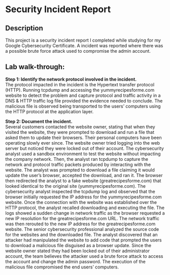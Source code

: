 # Security Incident Report

<h2>Description</h2>
This project is a security incident report I completed while studying for my Google Cybersecurity Certificate. A incident was reported where there was a possible brute force attack used to compromise the admin account.
<br />

<h2>Lab walk-through:</h2>

<p align="left">
<strong>Step 1: Identify the network protocol involved in the incident.</strong>
 <br/>
The protocol impacted in the incident is the Hypertext transfer protocol (HTTP). Running tcpdump and accessing the yummyrecipesforme.com website to detect the problem and capture protocol and traffic activity in a DNS & HTTP traffic log file provided the evidence needed to conclude. The malicious file is observed being transported to the users’ computers using the HTTP protocol at the application layer.


<p align="left">
<strong>Step 2: Document the incident.</strong>
 <br/>
Several customers contacted the website owner, stating that when they visited the website, they were prompted to download and run a file that asked them to update their browsers. Their personal computers have been operating
slowly ever since. The website owner tried logging into the web server but
noticed they were locked out of their account. The cybersecurity analyst used a sandbox environment to test the website without impacting the company network. Then, the analyst ran tcpdump to capture the network and protocol traffic packets produced by interacting with the website. The analyst was prompted to download a file claiming it would update the user’s browser, accepted the download, and ran it. The browser then redirected the analyst to a fake website (greatrecipesforme.com) that looked identical to the original site (yummyrecipesforme.com). The cybersecurity analyst inspected the tcpdump log and observed that the browser initially requested the IP address for the yummyrecipesforme.com website. Once the connection with the website was established over the HTTP protocol, the analyst recalled downloading and executing the file. The logs showed a sudden change in network traffic as the browser requested a new IP resolution for the greatrecipesforme.com URL. The network traffic was then rerouted to the new IP address for the greatrecipesforme.com website. The senior cybersecurity professional analyzed the source code for the websites and the downloaded file. The analyst discovered that an attacker had manipulated the website to add code that prompted the users to download a malicious file disguised as a browser update. Since the website owner stated they had been locked out of their administrator account, the team believes the attacker used a brute force attack to access the account and change the admin password. The execution of the malicious file compromised the end users’ computers.



<!--
 ```diff
- text in red
+ text in green
! text in orange
@@ text in purple (and bold)@@
```
--!>
